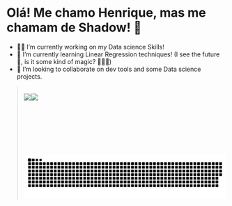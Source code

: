 # Olá! Me chamo Henrique, mas me chamam de Shadow! 👋

- 🐱‍👤 I’m currently working on my Data science Skills!
- 🌱 I’m currently learning Linear Regression techniques! (I see the future 🔮, is it some kind of magic? 🧙🏻‍♂️)
- 👯 I’m looking to collaborate on dev tools and some Data science projects.

<blockquote>

<br>

<div align="center">
  <a href="https://github.com/rafaballerini">
  <img height="140em" style="float: left;" src="https://github-readme-stats.vercel.app/api?username=ShadowsCrow&show_icons=true&theme=maroongold&include_all_commits=true&count_private=true&custom_title=STATUS DO GITHUB - Shadow"/>
  <img height="140em" style="float: left;" src="https://github-readme-stats.vercel.app/api/top-langs/?username=ShadowsCrow&layout=compact&langs_count=7&theme=maroongold&custom_title=LINGUAGENS MAIS USADAS"/>
</div>

 <br>

  ![Snake animation](https://github.com/ShadowsCrow/ShadowsCrow/blob/output/github-contribution-grid-snake.svg)
 
</div>
</blockquote>
